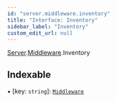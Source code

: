```yaml
---
id: "server.middleware.inventory"
title: "Interface: Inventory"
sidebar_label: "Inventory"
custom_edit_url: null
---
```


[Server](../modules/server.md).[Middleware](../modules/server.middleware.md).Inventory

## Indexable

▪ [key: `string`]: [`Middleware`](../modules/server.middleware.md)
